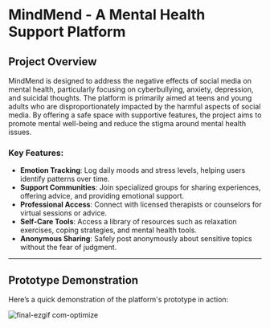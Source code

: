 # MindMend - A Mental Health Support Platform

## Project Overview
MindMend is designed to address the negative effects of social media on mental health, particularly focusing on cyberbullying, anxiety, depression, and suicidal thoughts. The platform is primarily aimed at teens and young adults who are disproportionately impacted by the harmful aspects of social media. By offering a safe space with supportive features, the project aims to promote mental well-being and reduce the stigma around mental health issues.

### Key Features:
- **Emotion Tracking**: Log daily moods and stress levels, helping users identify patterns over time.
- **Support Communities**: Join specialized groups for sharing experiences, offering advice, and providing emotional support.
- **Professional Access**: Connect with licensed therapists or counselors for virtual sessions or advice.
- **Self-Care Tools**: Access a library of resources such as relaxation exercises, coping strategies, and mental health tools.
- **Anonymous Sharing**: Safely post anonymously about sensitive topics without the fear of judgment.

---

## Prototype Demonstration

Here’s a quick demonstration of the platform's prototype in action:

![final-ezgif com-optimize](https://github.com/user-attachments/assets/f6033e7d-bb98-4f66-955d-c0b3ad6da0d4)
